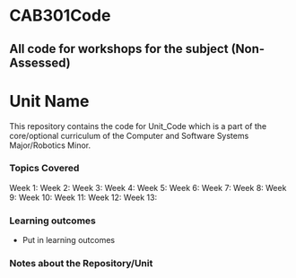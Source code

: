 # CAB301Code
 
<h2> All code for workshops for the subject (Non-Assessed) </h2>

# Unit Name
This repository contains the code for Unit_Code which is a part of the core/optional curriculum of the Computer and Software Systems Major/Robotics Minor. 

### Topics Covered 
Week 1: 
Week 2:
Week 3:
Week 4:
Week 5:
Week 6: 
Week 7:
Week 8:
Week 9:
Week 10:
Week 11:
Week 12:
Week 13:

### Learning outcomes
-   Put in learning outcomes


### Notes about the Repository/Unit
